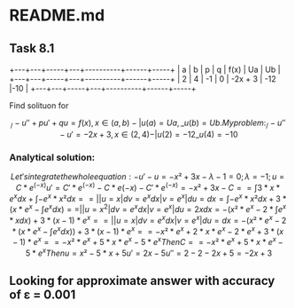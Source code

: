 # README.md

## Task 8.1

+---+---+-----+---+----------+------+-----+
| a | b |  p  | q |   f(x)   |  Ua  | Ub  |
+---+---+-----+---+----------+------+-----+
| 2 | 4 | -1  | 0 | -2x + 3  | -12  |-10  |
+---+---+-----+---+----------+------+-----+

Find solituon for
```math
  _
 /  -u'' + pu' + qu = f(x), x ∈ (a, b)
-|  u(a) = Ua,
 \_ u(b) = Ub.

My problem:
  _
 /  -u'' - u' = -2x + 3, x ∈ (2, 4)
-|  u(2) = -12
 \_ u(4) = -10
```
### Analytical solution:
```math
Let's integrate the whole equation:
-u' - u = -x² + 3x
-λ - 1 = 0; λ = -1;
u = C * e^(-x)
u' = C' * e^(-x) - C * e(-x)
-C' * e^(-x) = -x² + 3x
-C =
= ∫ {3 * x * e^x} dx + ∫ {-e^x * x²} dx =
= |
  | u = x
  | dv = e^x dx
  | v = e^x
  | du = dx

= ∫ {-e^x * x²} dx + 3 * (x * e^x - ∫ {e^x} dx) =
= |
  | u = x^2
  | dv = e^x dx
  | v = e^x
  | du = 2xdx
= -(x² * e^x - 2 * ∫ {e^x * x} dx) + 3 * (x - 1) * e^x =
=              |
               | u = x
               | dv = e^x dx
               | v = e^x
               | du = dx
= -(x² * e^x - 2 * (x*e^x - ∫ {e^x} dx)) + 3 * (x - 1) * e^x =
= -x² * e^x + 2 * x * e^x - 2 * e^x + 3 * (x - 1) * e^x =
= -x² * e^x + 5 * x * e^x - 5 * e^x

Then
C =
= -x² * e^x + 5 * x * e^x - 5 * e^x

Then
u = x² - 5 * x + 5
u' = 2x - 5
u'' = 2
-2 - 2 x + 5 = -2x + 3
```

## Looking for approximate answer with accuracy of ε = 0.001
